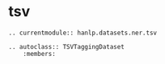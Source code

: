 # tsv

```{eval-rst}
.. currentmodule:: hanlp.datasets.ner.tsv

.. autoclass:: TSVTaggingDataset
	:members:

```
